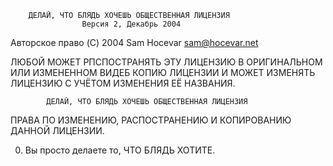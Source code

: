         ДЕЛАЙ, ЧТО БЛЯДЬ ХОЧЕШЬ ОБЩЕСТВЕННАЯ ЛИЦЕНЗИЯ 
                    Версия 2, Декабрь 2004 

 Авторское право (C) 2004 Sam Hocevar <sam@hocevar.net> 

 ЛЮБОЙ МОЖЕТ РПСПОСТРАНЯТЬ ЭТУ ЛИЦЕНЗИЮ В ОРИГИНАЛЬНОМ ИЛИ ИЗМЕНЕННОМ
ВИДЕБ КОПИЮ ЛИЦЕНЗИИ И МОЖЕТ ИЗМЕНЯТЬ ЛИЦЕНЗИЮ С УЧЁТОМ ИЗМЕНЕНИЯ 
ЕЁ НАЗВАНИЯ.

            ДЕЛАЙ, ЧТО БЛЯДЬ ХОЧЕШЬ ОБЩЕСТВЕННАЯ ЛИЦЕНЗИЯ 
   ПРАВА ПО ИЗМЕНЕНИЮ, РАСПОСТРАНЕНИЮ И КОПИРОВАНИЮ ДАННОЙ ЛИЦЕНЗИИ.

  0. Вы просто делаете то, ЧТО БЛЯДЬ ХОТИТЕ.
